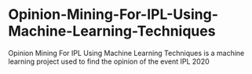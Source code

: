 # Opinion-Mining-For-IPL-Using-Machine-Learning-Techniques
Opinion Mining For IPL Using Machine Learning Techniques is a machine learning project used to find the opinion of the event IPL 2020
